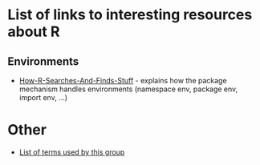 
# List of links to interesting resources about R

## Environments

- [How-R-Searches-And-Finds-Stuff](http://blog.obeautifulcode.com/R/How-R-Searches-And-Finds-Stuff/) - explains how the package mechanism handles environments (namespace env, package env, import env, ...)

# Other

- [List of terms used by this group](./terms.md)

